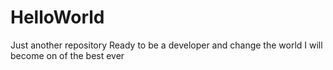 # HelloWorld
Just another repository
Ready to be a developer and change the world
I will become on of the best ever 
